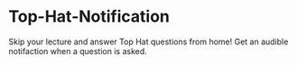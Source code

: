 # Top-Hat-Notification
Skip your lecture and answer Top Hat questions from home! Get an audible notifaction when a question is asked.
